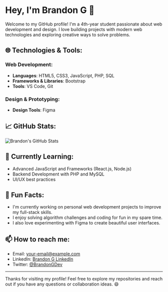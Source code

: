# Hey, I'm Brandon G 👋

Welcome to my GitHub profile! I'm a 4th-year student passionate about web development and design. I love building projects with modern web technologies and exploring creative ways to solve problems.

## 🌐 Technologies & Tools:
### Web Development:
- **Languages**: HTML5, CSS3, JavaScript, PHP, SQL
- **Frameworks & Libraries**: Bootstrap
- **Tools**: VS Code, Git

### Design & Prototyping:
- **Design Tools**: Figma

## 📈 GitHub Stats:
![Brandon's GitHub Stats](https://github-readme-stats.vercel.app/api?username=your-username&show_icons=true&hide_title=true&count_private=true&theme=radical)

## 🌱 Currently Learning:
- Advanced JavaScript and Frameworks (React.js, Node.js)
- Backend Development with PHP and MySQL
- UI/UX best practices

## 🚀 Fun Facts:
- I'm currently working on personal web development projects to improve my full-stack skills.
- I enjoy solving algorithm challenges and coding for fun in my spare time.
- I also love experimenting with Figma to create beautiful user interfaces.

## 📫 How to reach me:
- Email: your-email@example.com
- LinkedIn: [Brandon G LinkedIn](https://www.linkedin.com/in/your-linkedin)
- Twitter: [@BrandonGDev](https://twitter.com/your-twitter)

---

Thanks for visiting my profile! Feel free to explore my repositories and reach out if you have any questions or collaboration ideas. 😄
